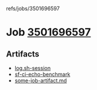 refs/jobs/3501696597

# Job [3501696597](https://github.com/rokmoln/support-firecloud/runs/3501696597?check_suite_focus=true)

## Artifacts

* [log.sh-session](log.sh-session)
* [sf-ci-echo-benchmark](sf-ci-echo-benchmark)
* [some-job-artifact.md](some-job-artifact.md)

